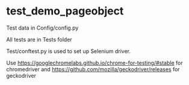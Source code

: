 # test_demo_pageobject

Test data in Config/config.py

All tests are in Tests folder

Test/conftest.py is used to set up Selenium driver.

Use https://googlechromelabs.github.io/chrome-for-testing/#stable for chromedriver and https://github.com/mozilla/geckodriver/releases for geckodriver